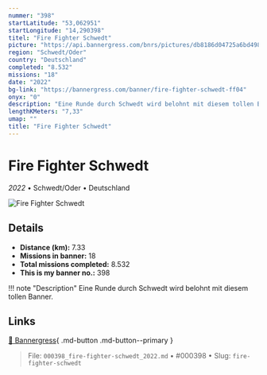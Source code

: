 ```yaml
---
nummer: "398"
startLatitude: "53,062951"
startLongitude: "14,290398"
titel: "Fire Fighter Schwedt"
picture: "https://api.bannergress.com/bnrs/pictures/db8186d04725a6bd4986863acc0e1f68"
region: "Schwedt/Oder"
country: "Deutschland"
completed: "8.532"
missions: "18"
date: "2022"
bg-link: "https://bannergress.com/banner/fire-fighter-schwedt-ff04"
onyx: "0"
description: "Eine Runde durch Schwedt wird belohnt mit diesem tollen Banner."
lengthKMeters: "7,33"
umap: ""
title: "Fire Fighter Schwedt"
---
```

# Fire Fighter Schwedt

*2022* • Schwedt/Oder • Deutschland

![Fire Fighter Schwedt](https://api.bannergress.com/bnrs/pictures/db8186d04725a6bd4986863acc0e1f68)

## Details
- **Distance (km):** 7.33
- **Missions in banner:** 18
- **Total missions completed:** 8.532
- **This is my banner no.:** 398


!!! note "Description"
    Eine Runde durch Schwedt wird belohnt mit diesem tollen Banner.



## Links
[🔗 Bannergress](https://bannergress.com/banner/fire-fighter-schwedt-ff04){ .md-button .md-button--primary }



> File: `000398_fire-fighter-schwedt_2022.md` • #000398 • Slug: `fire-fighter-schwedt`
